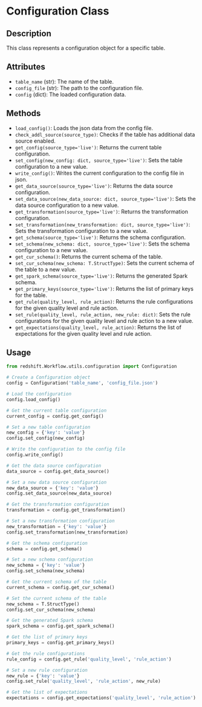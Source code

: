 # Configuration Class

## Description

This class represents a configuration object for a specific table.

## Attributes

- `table_name` (str): The name of the table.
- `config_file` (str): The path to the configuration file.
- `config` (dict): The loaded configuration data.

## Methods

- `load_config()`: Loads the json data from the config file.
- `check_addl_source(source_type)`: Checks if the table has additional data source enabled.
- `get_config(source_type='live')`: Returns the current table configuration.
- `set_config(new_config: dict, source_type='live')`: Sets the table configuration to a new value.
- `write_config()`: Writes the current configuration to the config file in json.
- `get_data_source(source_type='live')`: Returns the data source configuration.
- `set_data_source(new_data_source: dict, source_type='live')`: Sets the data source configuration to a new value.
- `get_transformation(source_type='live')`: Returns the transformation configuration.
- `set_transformation(new_transformation: dict, source_type='live')`: Sets the transformation configuration to a new value.
- `get_schema(source_type='live')`: Returns the schema configuration.
- `set_schema(new_schema: dict, source_type='live')`: Sets the schema configuration to a new value.
- `get_cur_schema()`: Returns the current schema of the table.
- `set_cur_schema(new_schema: T.StructType)`: Sets the current schema of the table to a new value.
- `get_spark_schema(source_type='live')`: Returns the generated Spark schema.
- `get_primary_keys(source_type='live')`: Returns the list of primary keys for the table.
- `get_rule(quality_level, rule_action)`: Returns the rule configurations for the given quality level and rule action.
- `set_rule(quality_level, rule_action, new_rule: dict)`: Sets the rule configurations for the given quality level and rule action to a new value.
- `get_expectations(quality_level, rule_action)`: Returns the list of expectations for the given quality level and rule action.

## Usage

```python
from redshift.Workflow.utils.configuration import Configuration

# Create a Configuration object
config = Configuration('table_name', 'config_file.json')

# Load the configuration
config.load_config()

# Get the current table configuration
current_config = config.get_config()

# Set a new table configuration
new_config = {'key': 'value'}
config.set_config(new_config)

# Write the configuration to the config file
config.write_config()

# Get the data source configuration
data_source = config.get_data_source()

# Set a new data source configuration
new_data_source = {'key': 'value'}
config.set_data_source(new_data_source)

# Get the transformation configuration
transformation = config.get_transformation()

# Set a new transformation configuration
new_transformation = {'key': 'value'}
config.set_transformation(new_transformation)

# Get the schema configuration
schema = config.get_schema()

# Set a new schema configuration
new_schema = {'key': 'value'}
config.set_schema(new_schema)

# Get the current schema of the table
current_schema = config.get_cur_schema()

# Set the current schema of the table
new_schema = T.StructType()
config.set_cur_schema(new_schema)

# Get the generated Spark schema
spark_schema = config.get_spark_schema()

# Get the list of primary keys
primary_keys = config.get_primary_keys()

# Get the rule configurations
rule_config = config.get_rule('quality_level', 'rule_action')

# Set a new rule configuration
new_rule = {'key': 'value'}
config.set_rule('quality_level', 'rule_action', new_rule)

# Get the list of expectations
expectations = config.get_expectations('quality_level', 'rule_action')
```
